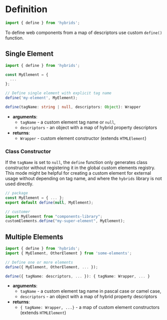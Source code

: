 # Definition

```javascript
import { define } from 'hybrids';
```

To define web components from a map of descriptors use custom `define()` function.

## Single Element

```javascript
import { define } from 'hybrids';

const MyElement = {
  ...
};

// Define single element with explicit tag name
define('my-element', MyElement);
```

```typescript
define(tagName: string | null, descriptors: Object): Wrapper
```

* **arguments**:
  * `tagName` - a custom element tag name or `null`,
  * `descriptors` - an object with a map of hybrid property descriptors
* **returns**:
  * `Wrapper` - custom element constructor (extends `HTMLElement`)

### Class Constructor

If the `tagName` is set to `null`, the `define` function only generates class constructor without registering it in the global custom elements registry. This mode might be helpful for creating a custom element for external usage without depending on tag name, and where the `hybrids` library is not used directly.

```javascript
// package
const MyElement = { ... };
export default define(null, MyElement);

// customer
import MyElement from "components-library";
customElements.define("my-super-element", MyElement);
```

## Multiple Elements

```javascript
import { define } from 'hybrids';
import { MyElement, OtherElement } from 'some-elements';

// Define one or more elements
define({ MyElement, OtherElement, ... });
```

```typescript
define({ tagName: descriptors, ... }): { tagName: Wrapper, ... }
```

* **arguments**:
  * `tagName` - a custom element tag name in pascal case or camel case,
  * `descriptors` - an object with a map of hybrid property descriptors
* **returns**:
  * `{ tagName: Wrapper, ...}` - a map of custom element constructors (extends `HTMLElement`)
